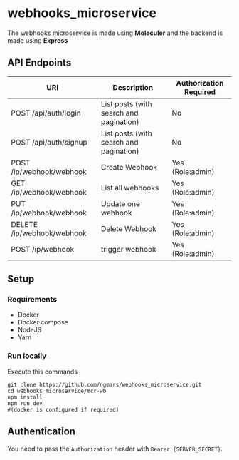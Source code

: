 # webhooks_microservice
The webhooks microservice is made using <strong>Moleculer</Strong> and the backend is made using <strong>Express</strong>

## API Endpoints

| URI | Description |Authorization Required|
| --- | --- | --- |
| POST /api/auth/login | List posts (with search and pagination) | No |
| POST /api/auth/signup | List posts (with search and pagination) | No |
| POST /ip/webhook/webhook | Create Webhook | Yes (Role:admin) |
| GET /ip/webhook/webhook | List all webhooks | Yes (Role:admin) |
| PUT /ip/webhook/webhook | Update one webhook | Yes (Role:admin) |
| DELETE /ip/webhook/webhook | Delete Webhook | Yes (Role:admin) |
| POST /ip/webhook | trigger webhook | Yes (Role:admin) |

## Setup

### Requirements

* Docker
* Docker compose
* NodeJS
* Yarn

### Run locally

Execute this commands

```shell
git clone https://github.com/ngmars/webhooks_microservice.git
cd webhooks_microservice/mcr-wb
npm install
npm run dev
#(docker is configured if required)
```


## Authentication

You need to pass the `Authorization` header with `Bearer {SERVER_SECRET}`.

